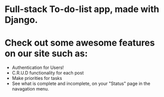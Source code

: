 # Full-stack To-do-list app, made with Django.

# Check out some awesome features on our site such as:
- Authentication for Users!
- C.R.U.D functionality for each post
- Make priorities for tasks
- See what is complete and incomplete, on your "Status" page in the navagation menu.


